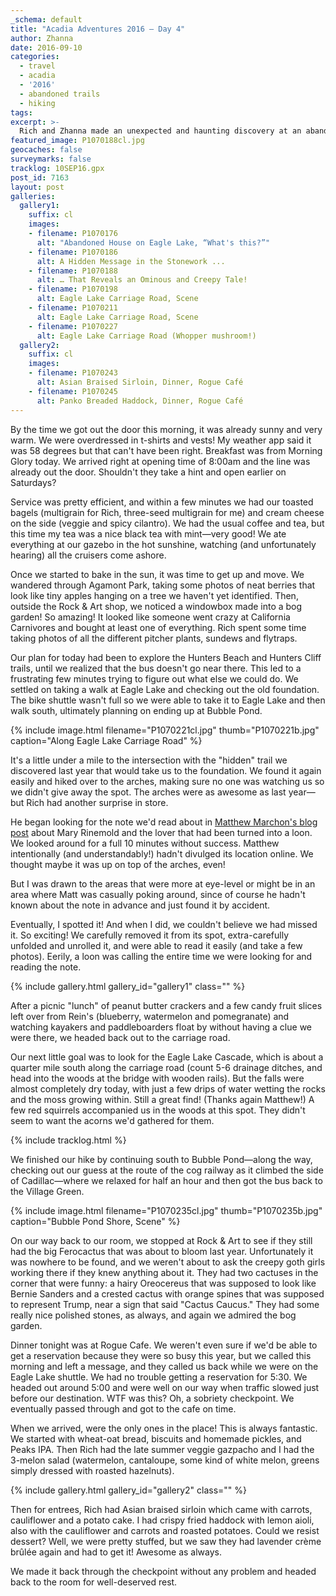 ```yaml
---
_schema: default
title: "Acadia Adventures 2016 – Day 4"
author: Zhanna
date: 2016-09-10
categories:
  - travel
  - acadia
  - '2016'
  - abandoned trails
  - hiking
tags:
excerpt: >-
  Rich and Zhanna made an unexpected and haunting discovery at an abandoned house on the shore of Eagle Lake. 
featured_image: P1070188cl.jpg
geocaches: false
surveymarks: false
tracklog: 10SEP16.gpx
post_id: 7163
layout: post                      
galleries:
  gallery1:
    suffix: cl
    images:
    - filename: P1070176
      alt: "Abandoned House on Eagle Lake, “What's this?”"
    - filename: P1070186
      alt: A Hidden Message in the Stonework ...
    - filename: P1070188
      alt: … That Reveals an Ominous and Creepy Tale!
    - filename: P1070198
      alt: Eagle Lake Carriage Road, Scene
    - filename: P1070211
      alt: Eagle Lake Carriage Road, Scene
    - filename: P1070227
      alt: Eagle Lake Carriage Road (Whopper mushroom!)
  gallery2:
    suffix: cl
    images:
    - filename: P1070243
      alt: Asian Braised Sirloin, Dinner, Rogue Café
    - filename: P1070245
      alt: Panko Breaded Haddock, Dinner, Rogue Café  
---
```


By the time we got out the door this morning, it was already sunny and very warm. We were overdressed in t-shirts and vests! My weather app said it was 58 degrees but that can't have been right. Breakfast was from Morning Glory today. We arrived right at opening time of 8:00am and the line was already out the door. Shouldn't they take a hint and open earlier on Saturdays?

Service was pretty efficient, and within a few minutes we had our toasted bagels (multigrain for Rich, three-seed multigrain for me) and cream cheese on the side (veggie and spicy cilantro). We had the usual coffee and tea, but this time my tea was a nice black tea with mint—very good! We ate everything at our gazebo in the hot sunshine, watching (and unfortunately hearing) all the cruisers come ashore.

Once we started to bake in the sun, it was time to get up and move. We wandered through Agamont Park, taking some photos of neat berries that look like tiny apples hanging on a tree we haven't yet identified. Then, outside the Rock & Art shop, we noticed a windowbox made into a bog garden! So amazing! It looked like someone went crazy at California Carnivores and bought at least one of everything. Rich spent some time taking photos of all the different pitcher plants, sundews and flytraps.

Our plan for today had been to explore the Hunters Beach and Hunters Cliff trails, until we realized that the bus doesn't go near there. This led to a frustrating few minutes trying to figure out what else we could do. We settled on taking a walk at Eagle Lake and checking out the old foundation. The bike shuttle wasn't full so we were able to take it to Eagle Lake and then walk south, ultimately planning on ending up at Bubble Pond.

{% include image.html filename="P1070221cl.jpg" thumb="P1070221b.jpg" caption="Along Eagle Lake Carriage Road" %}

It's a little under a mile to the intersection with the "hidden" trail we discovered last year that would take us to the foundation. We found it again easily and hiked over to the arches, making sure no one was watching us so we didn't give away the spot. The arches were as awesome as last year—but Rich had another surprise in store. 

He began looking for the note we'd read about in [Matthew Marchon's blog post](http://leavetheworldbelow.blogspot.com/2016/04/) about Mary Rinemold and the lover that had been turned into a loon. We looked around for a full 10 minutes without success. Matthew intentionally (and understandably!) hadn't divulged its location online. We thought maybe it was up on top of the arches, even! 

But I was drawn to the areas that were more at eye-level or might be in an area where Matt was casually poking around, since of course he hadn't known about the note in advance and just found it by accident. 

Eventually, I spotted it! And when I did, we couldn't believe we had missed it. So exciting! We carefully removed it from its spot, extra-carefully unfolded and unrolled it, and were able to read it easily (and take a few photos). Eerily, a loon was calling the entire time we were looking for and reading the note.

{% include gallery.html gallery_id="gallery1" class="" %}

After a picnic "lunch" of peanut butter crackers and a few candy fruit slices left over from Rein's (blueberry, watermelon and pomegranate) and watching kayakers and paddleboarders float by without having a clue we were there, we headed back out to the carriage road. 

Our next little goal was to look for the Eagle Lake Cascade, which is about a quarter mile south along the carriage road (count 5-6 drainage ditches, and head into the woods at the  bridge with wooden rails). But the falls were almost completely dry today, with just a few drips of water wetting the rocks and the moss growing within. Still a great find! (Thanks again Matthew!) A few red squirrels accompanied us in the woods at this spot. They didn't seem to want the acorns we'd gathered for them.

{% include tracklog.html %}

We finished our hike by continuing south to Bubble Pond—along the way, checking out our guess at the route of the cog railway as it climbed the side of Cadillac—where we relaxed for half an hour and then got the bus back to the Village Green. 

{% include image.html filename="P1070235cl.jpg" thumb="P1070235b.jpg" caption="Bubble Pond Shore, Scene" %}

On our way back to our room, we stopped at Rock & Art to see if they still had the big Ferocactus that was about to bloom last year. Unfortunately it was nowhere to be found, and we weren't about to ask the creepy goth girls working there if they knew anything about it. They had two cactuses in the corner that were funny: a hairy Oreocereus that was supposed to look like Bernie Sanders and a crested cactus with orange spines that was supposed to represent Trump, near a sign that said "Cactus Caucus." They had some really nice polished stones, as always, and again we admired the bog garden.

Dinner tonight was at Rogue Cafe. We weren't even sure if we'd be able to get a reservation because they were so busy this year, but we called this morning and left a message, and they called us back while we were on the Eagle Lake shuttle. We had no trouble getting a reservation for 5:30. We headed out around 5:00 and were well on our way when traffic slowed just before our destination. WTF was this? Oh, a sobriety checkpoint. We eventually passed through and got to the cafe on time. 

When we arrived, were the only ones in the place! This is always fantastic. We started with wheat-oat bread, biscuits and homemade pickles, and Peaks IPA. Then Rich had the late summer veggie gazpacho and I had the 3-melon salad (watermelon, cantaloupe, some kind of white melon, greens simply dressed with roasted hazelnuts). 

{% include gallery.html gallery_id="gallery2" class="" %}

Then for entrees, Rich had Asian braised sirloin which came with carrots, cauliflower and a potato cake. I had crispy fried haddock with lemon aioli, also with the cauliflower and carrots and roasted potatoes. Could we resist dessert? Well, we were pretty stuffed, but we saw they had lavender crème brûlée again and had to get it! Awesome as always. 

We made it back through the checkpoint without any problem and headed back to the room for well-deserved rest.
